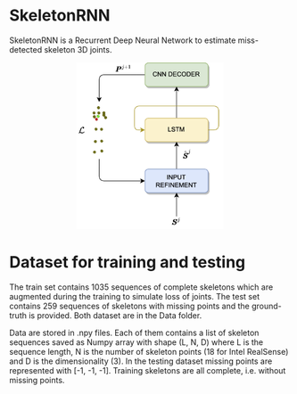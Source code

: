 # SkeletonRNN

<p>
SkeletonRNN is a Recurrent Deep Neural Network to estimate miss-detected skeleton 3D joints.  
</p>

<p align="center">
    <img height=300px src="images/architecture.png">
</p>

# Dataset for training and testing

<p>
The train set contains 1035 sequences of 
complete skeletons which are augmented during 
the training to simulate loss of joints. The test 
set contains 259 sequences of skeletons 
with missing points and the ground-truth is 
provided. Both dataset are in the Data folder.

Data are stored in .npy files. 
Each of them contains a list of skeleton 
sequences saved as Numpy array 
with shape (L, N, D) where L is the sequence 
length, N is the number of skeleton 
points (18 for Intel RealSense) and D is the 
dimensionality (3). In the testing dataset 
missing points are represented with [-1, -1, -1]. 
Training skeletons are all complete, 
i.e. without missing points.
</p>
